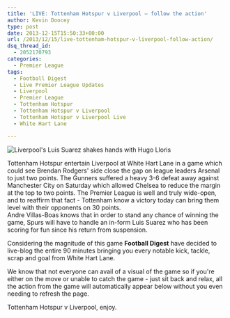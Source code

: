 ```yaml
---
title: 'LIVE: Tottenham Hotspur v Liverpool – follow the action'
author: Kevin Doocey
type: post
date: 2013-12-15T15:50:33+00:00
url: /2013/12/15/live-tottenham-hotspur-v-liverpool-follow-action/
dsq_thread_id:
  - 2052170793
categories:
  - Premier League
tags:
  - Football Digest
  - Live Premier League Updates
  - Liverpool
  - Premier League
  - Tottenham Hotspur
  - Tottenham Hotspur v Liverpool
  - Tottenham Hotspur v Liverpool Live
  - White Hart Lane

---
```

![Liverpool's Luis Suarez shakes hands with Hugo Lloris](http://www.footballdigest.org/wp-content/uploads/2013/12/Luis-Suarez-Liverpool-Tottenham.jpg)

Tottenham Hotspur entertain Liverpool at White Hart Lane in a game which could see Brendan Rodgers' side close the gap on league leaders Arsenal to just two points. The Gunners suffered a heavy 3-6 defeat away against Manchester City on Saturday which allowed Chelsea to reduce the margin at the top to two points. The Premier League is well and truly wide-open, and to reaffirm that fact - Tottenham know a victory today can bring them level with their opponents on 30 points.  
Andre Villas-Boas knows that in order to stand any chance of winning the game, Spurs will have <!--more--> to handle an in-form Luis Suarez who has been scoring for fun since his return from suspension.

Considering the magnitude of this game **Football Digest** have decided to live-blog the entire 90 minutes bringing you every notable kick, tackle, scrap and goal from White Hart Lane.

We know that not everyone can avail of a visual of the game so if you're either on the move or unable to catch the game - just sit back and relax, all the action from the game will automatically appear below without you even needing to refresh the page.

Tottenham Hotspur v Liverpool, enjoy.
